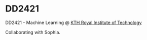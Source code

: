 # DD2421
DD2421 - Machine Learning @ [KTH Royal Institute of Technology](https://www.kth.se/en)

Collaborating with Sophia.
